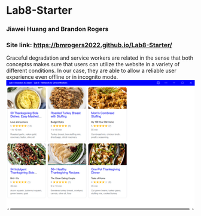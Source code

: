 # Lab8-Starter
### Jiawei Huang and Brandon Rogers
### Site link: https://bmrogers2022.github.io/Lab8-Starter/
Graceful degradation and service workers are related in the sense that both conceptss makes sure that users can utilize the website in a variety of different conditions. In our case, they are able to allow a reliable user experience even offline or in incognito mode.
![](pwa.png)
